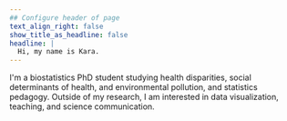 ```yaml
---
## Configure header of page
text_align_right: false
show_title_as_headline: false
headline: |
  Hi, my name is Kara.
---
```


<!-- this is a subheadline -->
I'm a biostatistics PhD student studying health disparities, social determinants of health, and environmental pollution, and statistics pedagogy. 
Outside of my research, I am interested in data visualization, teaching, and science communication. 